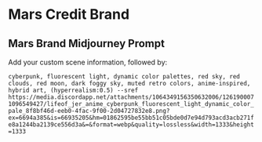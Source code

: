 # Mars Credit Brand

## Mars Brand Midjourney Prompt

Add your custom scene information, followed by:

`cyberpunk, fluorescent light, dynamic color palettes, red sky, red clouds, red moon, dark foggy sky, muted retro colors, anime-inspired, hybrid art, (hyperrealism:0.5) --sref https://media.discordapp.net/attachments/1064349156350632006/1261900071096549427/lifeof_jer_anime_cyberpunk_fluorescent_light_dynamic_color_pale_8f8bf46d-eeb0-4fac-9f00-2d04727832e8.png?ex=6694a385&is=66935205&hm=01862595be55bb51c05bde0d7e94d793acd3acb271fe8a1244ba2139ce556d3a&=&format=webp&quality=lossless&width=1333&height=1333`
